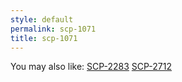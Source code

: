 ```yaml
---
style: default
permalink: scp-1071
title: scp-1071
---
```

You may also like:
[SCP-2283](http://scp-wiki.net/scp-2283)
[SCP-2712](http://scp-wiki.net/scp-2712)